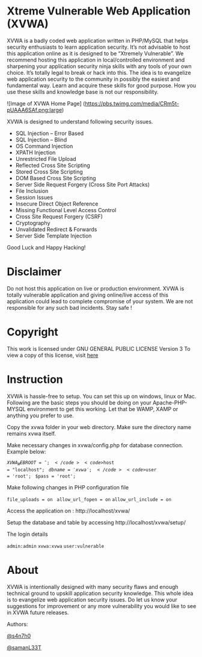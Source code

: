 Xtreme Vulnerable Web Application (XVWA) 
=========================================
XVWA is a badly coded web application written in PHP/MySQL that helps security enthusiasts to learn application security.  It’s not advisable to host this application online as it is designed to be “Xtremely Vulnerable”. We recommend hosting this application in local/controlled environment and sharpening your application security ninja skills with any tools of your own choice. It’s totally legal to break or hack into this. The idea is to evangelize web application security to the community in possibly the easiest and fundamental way. Learn and acquire these skills for good purpose. How you use these skills and knowledge base is not our responsibility. 


![Image of XVWA Home Page]
(https://pbs.twimg.com/media/CRm5t-pUAAA6SAf.png:large) 

XVWA is designed to understand following security issues. 

+ SQL Injection – Error Based 
+ SQL Injection – Blind
+ OS Command Injection
+ XPATH Injection 
+ Unrestricted File Upload
+ Reflected Cross Site Scripting 
+ Stored Cross Site Scripting 
+ DOM Based Cross Site Scripting 
+ Server Side Request Forgery (Cross Site Port Attacks) 
+ File Inclusion 
+ Session Issues 
+ Insecure Direct Object Reference 
+ Missing Functional Level Access Control 
+ Cross Site Request Forgery (CSRF)
+ Cryptography 
+ Unvalidated Redirect & Forwards
+ Server Side Template Injection

Good Luck and Happy Hacking!

Disclaimer 
=========================================
Do not host this application on live or production environment. XVWA is totally vulnerable application and giving online/live access of this application could lead to complete compromise of your system. We are not responsible for any such bad incidents. Stay safe ! 

Copyright
=========================================
This work is licensed under GNU GENERAL PUBLIC LICENSE Version 3
To view a copy of this license, visit [here](http://www.gnu.org/licenses/gpl-3.0.txt)


Instruction 
=========================================
XVWA is hassle-free to setup. You can set this up on windows, linux or Mac. Following are the basic steps you should be doing on your Apache-PHP-MYSQL environment to get this working.  Let that be WAMP, XAMP or anything you prefer to use. 

Copy the xvwa folder in your web directory. Make sure the directory name remains xvwa itself. 

Make necessary changes in xvwa/config.php for database connection. Example below: 

<code>$XVWA_WEBROOT = ''; </code>
<code>$host = "localhost"; </code>
<code>$dbname = 'xvwa'; </code>
<code>$user = 'root'; </code>
<code>$pass = 'root';</code>

Make following changes in PHP configuration file

<code>file_uploads = on </code>
<code>allow_url_fopen = on</code>
<code>allow_url_include = on</code>


Access the application on : http://localhost/xvwa/

Setup the database and table by accessing http://localhost/xvwa/setup/

The login details

<code>admin:admin</code>
<code>xvwa:xvwa</code>
<code>user:vulnerable</code>

About 
=========================================
XVWA is intentionally designed with many security flaws and enough technical ground to upskill application security knowledge. This whole idea is to evangelize web application security issues. Do let us know your suggestions for improvement or any more vulnerability you would like to see in XVWA future releases. 

Authors:

[@s4n7h0](https://twitter.com/s4n7h0)

[@samanL33T](https://twitter.com/samanl33t)
